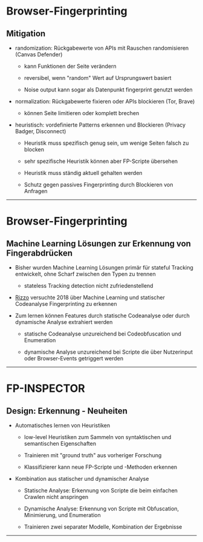 # <ph-fingerprint/> Browser-Fingerprinting

## Mitigation

- randomization: Rückgabewerte von APIs mit Rauschen randomisieren (Canvas Defender)

  - kann Funktionen der Seite verändern

  - reversibel, wenn "random" Wert auf Ursprungswert basiert

  - Noise output kann sogar als Datenpunkt fingerprint genutzt werden

- normalization: Rückgabewerte fixieren oder APIs blockieren (Tor, Brave)

  - können Seite limitieren oder komplett brechen

- heuristisch: vordefinierte Patterns erkennen und Blockieren (Privacy Badger, Disconnect)

  - Heuristik muss spezifisch genug sein, um wenige Seiten falsch zu blocken

  - sehr spezifische Heuristik können aber FP-Scripte übersehen

  - Heuristik muss ständig aktuell gehalten werden

  - Schutz gegen passives Fingerprinting durch Blockieren von Anfragen

<!--
- normalization: alle Nutzer sollen selben Fingerprint haben

- Aktives Fingerprinting: im Client Browser

- Passives Fingerprinting: Informationen aus Web Requests
-->

---

# <ph-fingerprint/> Browser-Fingerprinting

## Machine Learning Lösungen zur Erkennung von Fingerabdrücken

- Bisher wurden Machine Learning Lösungen primär für stateful Tracking entwickelt, ohne Scharf zwischen den Typen zu trennen

  - stateless Tracking detection nicht zufriedenstellend

- [Rizzo](https://webthesis.biblio.polito.it/8227/1/tesi.pdf) versuchte 2018 über Machine Learning und statischer Codeanalyse Fingerprinting zu erkennen

- Zum lernen können Features durch statische Codeanalyse oder durch dynamische Analyse extrahiert werden

  - statische Codeanalyse unzureichend bei Codeobfuscation und Enumeration

  - dynamische Analyse unzureichend bei Scripte die über Nutzerinput oder Browser-Events getriggert werden

<!--
- stateless und stateful tracking sehr unterschiedlich, deshalb Lösung die beides zusammenpackt unzureichend

- dynamische Analyse: lässt Script laufen und beobachtet verhalten (API Calls, Call Stack, etc)
-->

---

# <ph-magnifying-glass/> FP-INSPECTOR

## Design: Erkennung - Neuheiten

- Automatisches lernen von Heuristiken

  - low-level Heuristiken zum Sammeln von syntaktischen und semantischen Eigenschaften

  - Trainieren mit "ground truth" aus vorheriger Forschung

  - Klassifizierer kann neue FP-Scripte und -Methoden erkennen

- Kombination aus statischer und dynamischer Analyse

  - Statische Analyse: Erkennung von Scripte die beim einfachen Crawlen nicht anspringen

  - Dynamische Analyse: Erkennung von Scripte mit Obfuscation, Minimierung, und Enumeration

  - Trainieren zwei separater Modelle, Kombination der Ergebnisse

---
